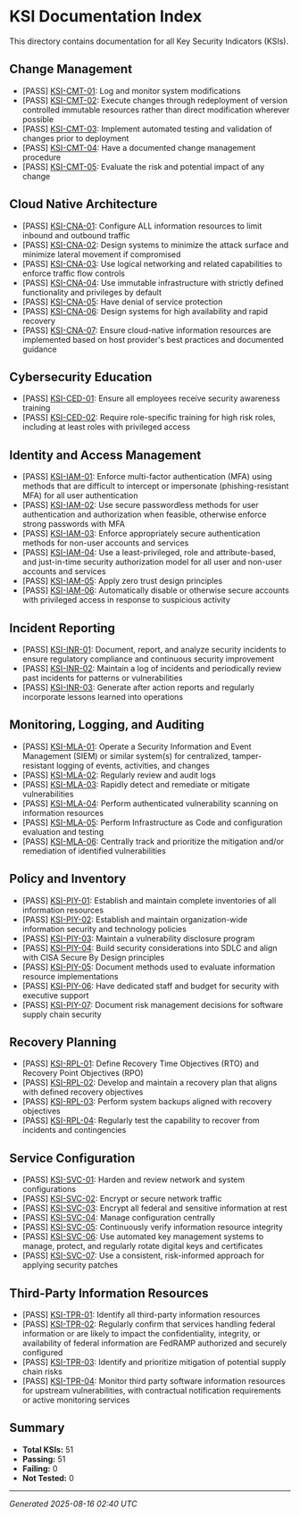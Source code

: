 # KSI Documentation Index

This directory contains documentation for all Key Security Indicators (KSIs).

## Change Management

- [PASS] [KSI-CMT-01](KSI-CMT-01.md): Log and monitor system modifications
- [PASS] [KSI-CMT-02](KSI-CMT-02.md): Execute changes through redeployment of version controlled immutable resources rather than direct modification wherever possible
- [PASS] [KSI-CMT-03](KSI-CMT-03.md): Implement automated testing and validation of changes prior to deployment
- [PASS] [KSI-CMT-04](KSI-CMT-04.md): Have a documented change management procedure
- [PASS] [KSI-CMT-05](KSI-CMT-05.md): Evaluate the risk and potential impact of any change

## Cloud Native Architecture

- [PASS] [KSI-CNA-01](KSI-CNA-01.md): Configure ALL information resources to limit inbound and outbound traffic
- [PASS] [KSI-CNA-02](KSI-CNA-02.md): Design systems to minimize the attack surface and minimize lateral movement if compromised
- [PASS] [KSI-CNA-03](KSI-CNA-03.md): Use logical networking and related capabilities to enforce traffic flow controls
- [PASS] [KSI-CNA-04](KSI-CNA-04.md): Use immutable infrastructure with strictly defined functionality and privileges by default
- [PASS] [KSI-CNA-05](KSI-CNA-05.md): Have denial of service protection
- [PASS] [KSI-CNA-06](KSI-CNA-06.md): Design systems for high availability and rapid recovery
- [PASS] [KSI-CNA-07](KSI-CNA-07.md): Ensure cloud-native information resources are implemented based on host provider's best practices and documented guidance

## Cybersecurity Education

- [PASS] [KSI-CED-01](KSI-CED-01.md): Ensure all employees receive security awareness training
- [PASS] [KSI-CED-02](KSI-CED-02.md): Require role-specific training for high risk roles, including at least roles with privileged access

## Identity and Access Management

- [PASS] [KSI-IAM-01](KSI-IAM-01.md): Enforce multi-factor authentication (MFA) using methods that are difficult to intercept or impersonate (phishing-resistant MFA) for all user authentication
- [PASS] [KSI-IAM-02](KSI-IAM-02.md): Use secure passwordless methods for user authentication and authorization when feasible, otherwise enforce strong passwords with MFA
- [PASS] [KSI-IAM-03](KSI-IAM-03.md): Enforce appropriately secure authentication methods for non-user accounts and services
- [PASS] [KSI-IAM-04](KSI-IAM-04.md): Use a least-privileged, role and attribute-based, and just-in-time security authorization model for all user and non-user accounts and services
- [PASS] [KSI-IAM-05](KSI-IAM-05.md): Apply zero trust design principles
- [PASS] [KSI-IAM-06](KSI-IAM-06.md): Automatically disable or otherwise secure accounts with privileged access in response to suspicious activity

## Incident Reporting

- [PASS] [KSI-INR-01](KSI-INR-01.md): Document, report, and analyze security incidents to ensure regulatory compliance and continuous security improvement
- [PASS] [KSI-INR-02](KSI-INR-02.md): Maintain a log of incidents and periodically review past incidents for patterns or vulnerabilities
- [PASS] [KSI-INR-03](KSI-INR-03.md): Generate after action reports and regularly incorporate lessons learned into operations

## Monitoring, Logging, and Auditing

- [PASS] [KSI-MLA-01](KSI-MLA-01.md): Operate a Security Information and Event Management (SIEM) or similar system(s) for centralized, tamper-resistant logging of events, activities, and changes
- [PASS] [KSI-MLA-02](KSI-MLA-02.md): Regularly review and audit logs
- [PASS] [KSI-MLA-03](KSI-MLA-03.md): Rapidly detect and remediate or mitigate vulnerabilities
- [PASS] [KSI-MLA-04](KSI-MLA-04.md): Perform authenticated vulnerability scanning on information resources
- [PASS] [KSI-MLA-05](KSI-MLA-05.md): Perform Infrastructure as Code and configuration evaluation and testing
- [PASS] [KSI-MLA-06](KSI-MLA-06.md): Centrally track and prioritize the mitigation and/or remediation of identified vulnerabilities

## Policy and Inventory

- [PASS] [KSI-PIY-01](KSI-PIY-01.md): Establish and maintain complete inventories of all information resources
- [PASS] [KSI-PIY-02](KSI-PIY-02.md): Establish and maintain organization-wide information security and technology policies
- [PASS] [KSI-PIY-03](KSI-PIY-03.md): Maintain a vulnerability disclosure program
- [PASS] [KSI-PIY-04](KSI-PIY-04.md): Build security considerations into SDLC and align with CISA Secure By Design principles
- [PASS] [KSI-PIY-05](KSI-PIY-05.md): Document methods used to evaluate information resource implementations
- [PASS] [KSI-PIY-06](KSI-PIY-06.md): Have dedicated staff and budget for security with executive support
- [PASS] [KSI-PIY-07](KSI-PIY-07.md): Document risk management decisions for software supply chain security

## Recovery Planning

- [PASS] [KSI-RPL-01](KSI-RPL-01.md): Define Recovery Time Objectives (RTO) and Recovery Point Objectives (RPO)
- [PASS] [KSI-RPL-02](KSI-RPL-02.md): Develop and maintain a recovery plan that aligns with defined recovery objectives
- [PASS] [KSI-RPL-03](KSI-RPL-03.md): Perform system backups aligned with recovery objectives
- [PASS] [KSI-RPL-04](KSI-RPL-04.md): Regularly test the capability to recover from incidents and contingencies

## Service Configuration

- [PASS] [KSI-SVC-01](KSI-SVC-01.md): Harden and review network and system configurations
- [PASS] [KSI-SVC-02](KSI-SVC-02.md): Encrypt or secure network traffic
- [PASS] [KSI-SVC-03](KSI-SVC-03.md): Encrypt all federal and sensitive information at rest
- [PASS] [KSI-SVC-04](KSI-SVC-04.md): Manage configuration centrally
- [PASS] [KSI-SVC-05](KSI-SVC-05.md): Continuously verify information resource integrity
- [PASS] [KSI-SVC-06](KSI-SVC-06.md): Use automated key management systems to manage, protect, and regularly rotate digital keys and certificates
- [PASS] [KSI-SVC-07](KSI-SVC-07.md): Use a consistent, risk-informed approach for applying security patches

## Third-Party Information Resources

- [PASS] [KSI-TPR-01](KSI-TPR-01.md): Identify all third-party information resources
- [PASS] [KSI-TPR-02](KSI-TPR-02.md): Regularly confirm that services handling federal information or are likely to impact the confidentiality, integrity, or availability of federal information are FedRAMP authorized and securely configured
- [PASS] [KSI-TPR-03](KSI-TPR-03.md): Identify and prioritize mitigation of potential supply chain risks
- [PASS] [KSI-TPR-04](KSI-TPR-04.md): Monitor third party software information resources for upstream vulnerabilities, with contractual notification requirements or active monitoring services

## Summary

- **Total KSIs:** 51
- **Passing:** 51
- **Failing:** 0
- **Not Tested:** 0

---
*Generated 2025-08-16 02:40 UTC*
